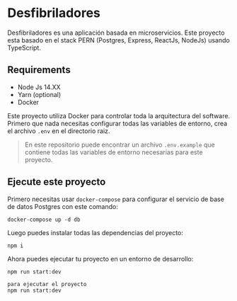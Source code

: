 # Desfibriladores
Desfibriladores es una aplicación basada en microservicios.
Este proyecto esta basado en el stack PERN (Postgres, Express, ReactJs, NodeJs) usando TypeScript.
## Requirements
- Node Js 14.XX
- Yarn (optional)
- Docker

Este proyecto utiliza Docker para controlar toda la arquitectura del software.
Primero que nada necesitas configurar todas las variables de entorno, crea el archivo `.env` en el directorio raiz.
> En este repositorio puede encontrar un archivo `.env.example` que contiene todas las variables de entorno necesarias para este proyecto.

## Ejecute este proyecto
Primero necesitas usar `docker-compose` para configurar el servicio de base de datos Postgres con este comando:
```
docker-compose up -d db
```
Luego puedes instalar todas las dependencias del proyecto:
```
npm i
```
Ahora puedes ejecutar tu proyecto en un entorno de desarrollo:
```
npm run start:dev
```
```
para ejecutar el proyecto
npm run start:dev